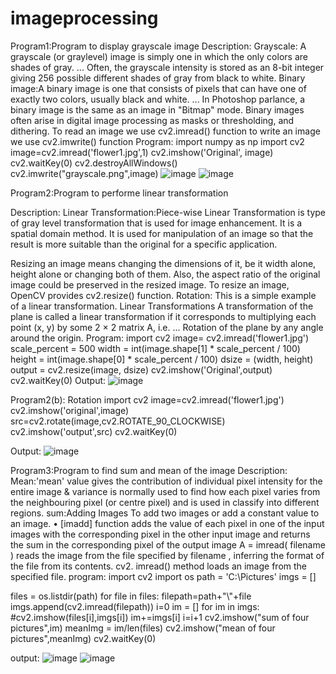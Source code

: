 # imageprocessing
Program1:Program to display grayscale image
Description:
     Grayscale: A grayscale (or graylevel) image is simply one in which the only colors are shades of gray. ... Often, the grayscale intensity is stored as an 8-bit integer giving 256 possible different shades of gray from black to white.
     Binary image:A binary image is one that consists of pixels that can have one of exactly two colors, usually black and white. ... In Photoshop parlance, a binary image is the same as an image in "Bitmap" mode. Binary images often arise in digital image processing as masks or thresholding, and dithering.
To read an image we use cv2.imread() function
to write an image we use cv2.imwrite() function
Program:
import numpy as np
import cv2
image=cv2.imread('flower1.jpg',1)
cv2.imshow('Original', image) 
cv2.waitKey(0)
cv2.destroyAllWindows() 
cv2.imwrite("grayscale.png",image) 
![image](https://user-images.githubusercontent.com/72548737/104420307-84cfce80-552e-11eb-9c2c-f3820f433f9c.png)
![image](https://user-images.githubusercontent.com/72548737/104423509-0c1f4100-5533-11eb-9072-8f90ab7293c6.png)


Program2:Program to performe linear transformation

Description:
Linear Transformation:Piece-wise Linear Transformation is type of gray level transformation that is used for image enhancement. It is a spatial domain method. It is used for manipulation of an image so that the result is more suitable than the original for a specific application.

Resizing an image means changing the dimensions of it, be it width alone, height alone or changing both of them. Also, the aspect ratio of the original image could be preserved in the resized image. To resize an image, OpenCV provides cv2.resize() function.
Rotation: This is a simple example of a linear transformation. Linear Transformations A transformation of the plane is called a linear transformation if it corresponds to multiplying each point (x, y) by some 2 × 2 matrix A, i.e. ... Rotation of the plane by any angle around the origin.
Program:
import cv2
image= cv2.imread('flower1.jpg')
scale_percent = 500
width = int(image.shape[1] * scale_percent / 100)
height = int(image.shape[0] * scale_percent / 100)
dsize = (width, height)
output = cv2.resize(image, dsize)
cv2.imshow('Original',output) 
cv2.waitKey(0)
Output:
![image](https://user-images.githubusercontent.com/72548737/104424351-1e4daf00-5534-11eb-87df-36464688837a.png)


Program2(b): Rotation
import cv2
image=cv2.imread('flower1.jpg')
cv2.imshow('original',image)
src=cv2.rotate(image,cv2.ROTATE_90_CLOCKWISE)
cv2.imshow('output',src)
cv2.waitKey(0)

Output:
![image](https://user-images.githubusercontent.com/72548737/104424839-bc417980-5534-11eb-9d19-c5ed866b2039.png)



Program3:Program to find sum and mean of the image
Description:
Mean:'mean' value gives the contribution of individual pixel intensity for the entire image & variance is normally used to find how each pixel varies from the neighbouring pixel (or centre pixel) and is used in classify into different regions.
sum:Adding Images To add two images or add a constant value to an image. • [imadd] function adds the value of each pixel in one of the input images with the corresponding pixel in the other input image and returns the sum in the corresponding pixel of the output image
A = imread( filename ) reads the image from the file specified by filename , inferring the format of the file from its contents.
 cv2. imread() method loads an image from the specified file. 
 program:
import cv2
import os
path = 'C:\Pictures'
imgs = []

files = os.listdir(path)
for file in files:
    filepath=path+"\\"+file
    imgs.append(cv2.imread(filepath))
i=0
im = []
for im in imgs:
    #cv2.imshow(files[i],imgs[i])
    im+=imgs[i]
    i=i+1
cv2.imshow("sum of four pictures",im)
meanImg = im/len(files)
cv2.imshow("mean of four pictures",meanImg)
cv2.waitKey(0)

output:
![image](https://user-images.githubusercontent.com/72548737/104429403-6c65b100-553a-11eb-95cc-e31d22376c7c.png)
![image](https://user-images.githubusercontent.com/72548737/104429595-a636b780-553a-11eb-927f-a98d6f5422d0.png)

